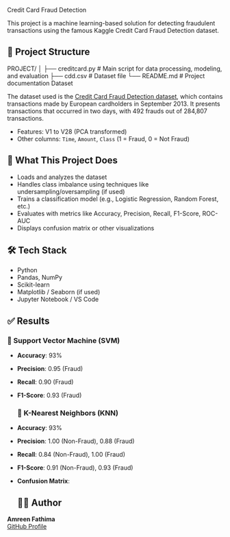  Credit Card Fraud Detection

This project is a machine learning-based solution for detecting fraudulent transactions using the famous Kaggle Credit Card Fraud Detection dataset.

## 📁 Project Structure

PROJECT/ │ ├── creditcard.py # Main script for data processing, modeling, and evaluation 
           ├── cdd.csv # Dataset file └── README.md # Project documentation
Dataset

The dataset used is the [Credit Card Fraud Detection dataset](https://www.kaggle.com/datasets/mlg-ulb/creditcardfraud), which contains transactions made by European cardholders in September 2013. It presents transactions that occurred in two days, with 492 frauds out of 284,807 transactions.

- Features: V1 to V28 (PCA transformed)
- Other columns: `Time`, `Amount`, `Class` (1 = Fraud, 0 = Not Fraud)

## 🚀 What This Project Does

- Loads and analyzes the dataset
- Handles class imbalance using techniques like undersampling/oversampling (if used)
- Trains a classification model (e.g., Logistic Regression, Random Forest, etc.)
- Evaluates with metrics like Accuracy, Precision, Recall, F1-Score, ROC-AUC
- Displays confusion matrix or other visualizations
## 🛠️ Tech Stack

- Python
- Pandas, NumPy
- Scikit-learn
- Matplotlib / Seaborn (if used)
- Jupyter Notebook / VS Code

## ✅ Results
### 🔹 Support Vector Machine (SVM)
- **Accuracy**: 93%
- **Precision**: 0.95 (Fraud)
- **Recall**: 0.90 (Fraud)
- **F1-Score**: 0.93 (Fraud)

  ### 🔹 K-Nearest Neighbors (KNN)
- **Accuracy**: 93%
- **Precision**: 1.00 (Non-Fraud), 0.88 (Fraud)
- **Recall**: 0.84 (Non-Fraud), 1.00 (Fraud)
- **F1-Score**: 0.91 (Non-Fraud), 0.93 (Fraud)
- **Confusion Matrix**:

  ## 🙋‍♀️ Author

**Amreen Fathima**  
[GitHub Profile](https://github.com/mohammadamreen60)

